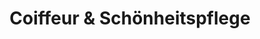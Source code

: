 ---
title: "Coiffeur & Schönheitspflege"
url: /falkensee/coiffeur-und-schoenheitspflege/
shop: Friseur
---